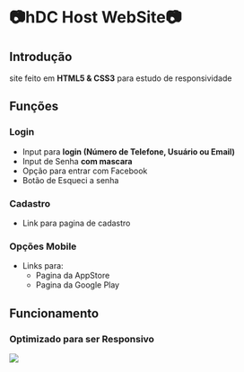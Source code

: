 # 📷hDC Host WebSite📷
## Introdução
site feito em **HTML5 & CSS3** para estudo de responsividade 
## Funções
### Login
- Input para **login (Número de Telefone, Usuário ou Email)**
- Input de Senha **com mascara**
- Opção para entrar com Facebook
- Botão de Esqueci a senha
### Cadastro
- Link para pagina de cadastro
### Opções Mobile
- Links para:
  - Pagina da AppStore
  - Pagina da Google Play 
## Funcionamento
### Optimizado para ser **Responsivo**
<img src= "2024-01-16-15-00-44.gif"/>
